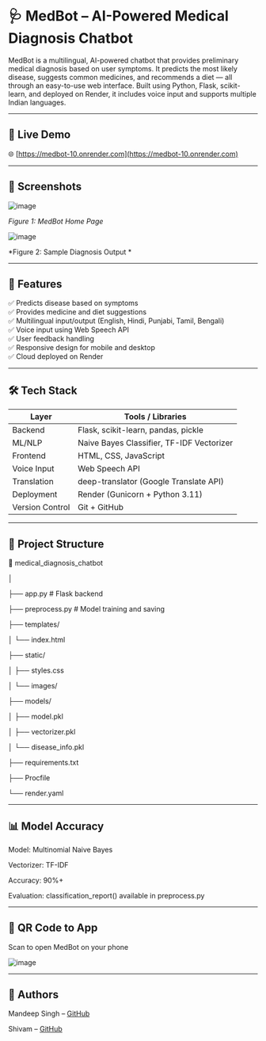# 🩺 MedBot – AI-Powered Medical Diagnosis Chatbot

MedBot is a multilingual, AI-powered chatbot that provides preliminary medical diagnosis based on user symptoms. It predicts the most likely disease, suggests common medicines, and recommends a diet — all through an easy-to-use web interface. Built using Python, Flask, scikit-learn, and deployed on Render, it includes voice input and supports multiple Indian languages.

---

## 🚀 Live Demo
🌐 [https://medbot-10.onrender.com](https://medbot-10.onrender.com)

---

## 📸 Screenshots

![image](https://github.com/user-attachments/assets/f76b7408-02b0-4027-b2d4-2edc622dfc58)
 
*Figure 1: MedBot Home Page*

![image](https://github.com/user-attachments/assets/935e5497-1868-415e-84d3-1873d4e4c129)
  
*Figure 2: Sample Diagnosis Output *

---

## 🧠 Features

✅ Predicts disease based on symptoms  
✅ Provides medicine and diet suggestions  
✅ Multilingual input/output (English, Hindi, Punjabi, Tamil, Bengali)  
✅ Voice input using Web Speech API  
✅ User feedback handling  
✅ Responsive design for mobile and desktop  
✅ Cloud deployed on Render

---

## 🛠️ Tech Stack

| Layer         | Tools / Libraries                        |
|---------------|-------------------------------------------|
| Backend       | Flask, scikit-learn, pandas, pickle       |
| ML/NLP        | Naive Bayes Classifier, TF-IDF Vectorizer |
| Frontend      | HTML, CSS, JavaScript                     |
| Voice Input   | Web Speech API                            |
| Translation   | deep-translator (Google Translate API)    |
| Deployment    | Render (Gunicorn + Python 3.11)           |
| Version Control | Git + GitHub                            |

---

## 📂 Project Structure

📁 medical_diagnosis_chatbot

│

├── app.py # Flask backend

├── preprocess.py # Model training and saving

├── templates/

│          └── index.html

├── static/

│          ├── styles.css

│          └── images/

├── models/

│          ├── model.pkl

│          ├── vectorizer.pkl


│          └── disease_info.pkl

├── requirements.txt

├── Procfile

└── render.yaml

---

## 📊 Model Accuracy

Model: Multinomial Naive Bayes

Vectorizer: TF-IDF

Accuracy: 90%+

Evaluation: classification_report() available in preprocess.py

---

## 📱 QR Code to App

Scan to open MedBot on your phone

![image](https://github.com/user-attachments/assets/efd5439b-4cd9-4575-915c-ae4e76bfc355)

---

## 🙋 Authors

Mandeep Singh – [GitHub](https://github.com/Mandeepsingh1322)

Shivam – [GitHub](https://github.com/Sgarg1208)
